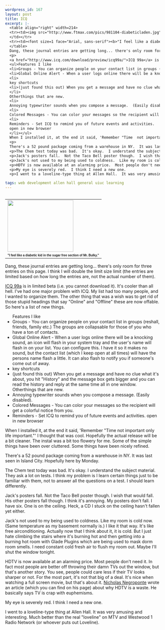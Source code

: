 ```yaml
--- 
wordpress_id: 167
layout: post
title: ICQ
excerpt: |-
  <table align="right" width=214>
  <tr><td><img src="http://www.ftmax.com/pics/981104-diabeticladen.jpg" height="168" width="214">
  </td></tr>
  <tr><td><font size=1 face="Arial, sans-serif"><b>"I feel like a diabetic kid in the sugar free section of Mr. Bulky."</b></font></td></tr>
  </table>
  Dang, these journal entries are getting long... there's only room for three entries on this page.  I think I will double the limit size limit (the entries are limited based on how long the entries are, not the actual number of them).
  <p>
  <a href="http://www.icq.com/download/preview/icq99a/">ICQ 99a</a> is in limited beta (i.e. you cannot download it).  It's cooler than all hell.  I've had one major problem with ICQ. My list had too many people, and I wanted to organize them.  The other thing that was a wish was to get rid of those stupid headings that say "Online" and "Offline" these are now offable.  So here's a list of new things.
  <ul>Features I like
  <li>Groups - You can organize people on your contact list in groups (reshall, friends, family etc.)  The groups are collapsable for those of you who have a ton of contacts.
  <li>Global Online Alert - When a user logs online there will be a knocking sound, an icon will flash in your system tray and the user's name will flash in on your list.  You can configure this.  I have it so it makes no sound, but the contact list (which I keep open at all times) will have the persons name flash a little.  It can also flash to notify you if someone's come out of away.
  <li>
  key shortcuts
  <li>(just found this out) When you get a message and have no clue what it's about, you hit "History" and the message box gets bigger and you can read the history and reply at the same time all in one window.
  </li>
  Otherthings that are new.
  <li>
  Annoying typewriter sounds when you compose a message.  (Easily disabled).
  <li>
  Colored Messages - You can color your messages so the recipient will get a colorful notice from you. 
  <li>
  Reminders - Set ICQ to remind you of future events and activities.
  open in new browser
  </li></ul>
  When I installed it, at the end it said, 'Remember "Time  not important only life important."'  I thought that was cool.  Hopefully the actual release will be a bit cleaner.  The instal was a bit too flowery for me.  Some of the simple things have been over cluttered.  Some things have been nicely refined.
  <p>
  There's a 52 pound package coming from a warehouse in NY.  It was last seen in Island City.  Hopefully here by Monday.
  <p>The Chem test today was bad.  It's okay.  I understand the subject material.  They ask a lot on tests.  I think my problem is I learn certain things just to be familiar with them, not to answer all the questions on a test.  I should learn differently.
  <p>Jack's posters fall.  Not the Taco Bell poster though.  I wish that would fall.  His other posters fall though.  I think it's annoying.  My posters don't fall.  I have six.  One is on the ceiling.  Heck, a CD I stuck on the ceiling hasn't fallen yet either.
  <p>Jack's not used to my being used to coldness.  Like my room is cold now.  (Same temperature as my basement normally is.)  I like it that way.  It's like free airconditioning.  Actually now that I think about it, it is cold.  But I just hate climbing the stairs where it's burning hot and then getting into a burning hot room with Glade Plugins which are being used to mask dorm room smells.  I need constant cold fresh air to flush my room out.  Maybe I'll shut the window tonight.
  <p>HDTV is now available at an alarming price.  Most people don't need it.  In fact most people are better off throwing their damn TVs out the window, but that's another story.  You see, people could care less if their TV looks sharper or not.  For the most part, it's not that big of a deal.  It's nice when watching a full screen movie, but that's about it.  <a href="http://www.media.mit.edu/~nicholas/">Nicholas Negroponte</a> wrote an article (which you can find on his page) about why HDTV is a waste.  He basically says TV is crap with euphemisms.
  <p>My eye is severely red.  I think I need a new one.
  <p>I went to a loveline-type thing at Allen Hall.  It was very amusing and interesting.  Much better than the real "loveline" on MTV and Westwood 1 Radio Network (or whoever puts out Loveline).

tags: web development allen hall general uiuc learning
---
```


<table align="right" width=214>
<tr><td><img src="http://www.ftmax.com/pics/981104-diabeticladen.jpg" height="168" width="214">
</td></tr>
<tr><td><font size=1 face="Arial, sans-serif"><b>"I feel like a diabetic kid in the sugar free section of Mr. Bulky."</b></font></td></tr>
</table>
Dang, these journal entries are getting long... there's only room for three entries on this page.  I think I will double the limit size limit (the entries are limited based on how long the entries are, not the actual number of them).
<p>
<a href="http://www.icq.com/download/preview/icq99a/">ICQ 99a</a> is in limited beta (i.e. you cannot download it).  It's cooler than all hell.  I've had one major problem with ICQ. My list had too many people, and I wanted to organize them.  The other thing that was a wish was to get rid of those stupid headings that say "Online" and "Offline" these are now offable.  So here's a list of new things.
<ul>Features I like
<li>Groups - You can organize people on your contact list in groups (reshall, friends, family etc.)  The groups are collapsable for those of you who have a ton of contacts.
<li>Global Online Alert - When a user logs online there will be a knocking sound, an icon will flash in your system tray and the user's name will flash in on your list.  You can configure this.  I have it so it makes no sound, but the contact list (which I keep open at all times) will have the persons name flash a little.  It can also flash to notify you if someone's come out of away.
<li>
key shortcuts
<li>(just found this out) When you get a message and have no clue what it's about, you hit "History" and the message box gets bigger and you can read the history and reply at the same time all in one window.
</li>
Otherthings that are new.
<li>
Annoying typewriter sounds when you compose a message.  (Easily disabled).
<li>
Colored Messages - You can color your messages so the recipient will get a colorful notice from you. 
<li>
Reminders - Set ICQ to remind you of future events and activities.
open in new browser
</li></ul>
When I installed it, at the end it said, 'Remember "Time  not important only life important."'  I thought that was cool.  Hopefully the actual release will be a bit cleaner.  The instal was a bit too flowery for me.  Some of the simple things have been over cluttered.  Some things have been nicely refined.
<p>
There's a 52 pound package coming from a warehouse in NY.  It was last seen in Island City.  Hopefully here by Monday.
<p>The Chem test today was bad.  It's okay.  I understand the subject material.  They ask a lot on tests.  I think my problem is I learn certain things just to be familiar with them, not to answer all the questions on a test.  I should learn differently.
<p>Jack's posters fall.  Not the Taco Bell poster though.  I wish that would fall.  His other posters fall though.  I think it's annoying.  My posters don't fall.  I have six.  One is on the ceiling.  Heck, a CD I stuck on the ceiling hasn't fallen yet either.
<p>Jack's not used to my being used to coldness.  Like my room is cold now.  (Same temperature as my basement normally is.)  I like it that way.  It's like free airconditioning.  Actually now that I think about it, it is cold.  But I just hate climbing the stairs where it's burning hot and then getting into a burning hot room with Glade Plugins which are being used to mask dorm room smells.  I need constant cold fresh air to flush my room out.  Maybe I'll shut the window tonight.
<p>HDTV is now available at an alarming price.  Most people don't need it.  In fact most people are better off throwing their damn TVs out the window, but that's another story.  You see, people could care less if their TV looks sharper or not.  For the most part, it's not that big of a deal.  It's nice when watching a full screen movie, but that's about it.  <a href="http://www.media.mit.edu/~nicholas/">Nicholas Negroponte</a> wrote an article (which you can find on his page) about why HDTV is a waste.  He basically says TV is crap with euphemisms.
<p>My eye is severely red.  I think I need a new one.
<p>I went to a loveline-type thing at Allen Hall.  It was very amusing and interesting.  Much better than the real "loveline" on MTV and Westwood 1 Radio Network (or whoever puts out Loveline).
